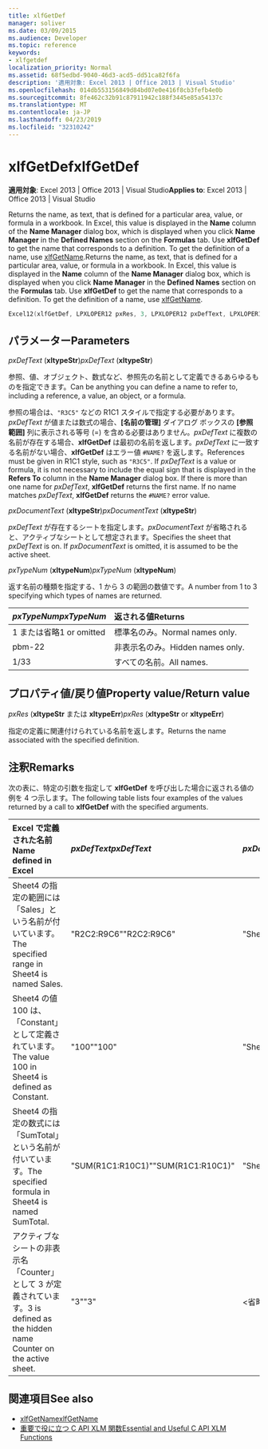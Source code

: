 ```yaml
---
title: xlfGetDef
manager: soliver
ms.date: 03/09/2015
ms.audience: Developer
ms.topic: reference
keywords:
- xlfgetdef
localization_priority: Normal
ms.assetid: 68f5edbd-9040-46d3-acd5-dd51ca82f6fa
description: '適用対象: Excel 2013 | Office 2013 | Visual Studio'
ms.openlocfilehash: 014db553156849d84bd07e0e416f8cb3fefb4e0b
ms.sourcegitcommit: 8fe462c32b91c87911942c188f3445e85a54137c
ms.translationtype: MT
ms.contentlocale: ja-JP
ms.lasthandoff: 04/23/2019
ms.locfileid: "32310242"
---
```

# <a name="xlfgetdef"></a><span data-ttu-id="6a501-104">xlfGetDef</span><span class="sxs-lookup"><span data-stu-id="6a501-104">xlfGetDef</span></span>

<span data-ttu-id="6a501-105">**適用対象**: Excel 2013 | Office 2013 | Visual Studio</span><span class="sxs-lookup"><span data-stu-id="6a501-105">**Applies to**: Excel 2013 | Office 2013 | Visual Studio</span></span> 
  
<span data-ttu-id="6a501-p101">Returns the name, as text, that is defined for a particular area, value, or formula in a workbook. In Excel, this value is displayed in the **Name** column of the **Name Manager** dialog box, which is displayed when you click **Name Manager** in the **Defined Names** section on the **Formulas** tab. Use **xlfGetDef** to get the name that corresponds to a definition. To get the definition of a name, use [xlfGetName](xlfgetname.md).</span><span class="sxs-lookup"><span data-stu-id="6a501-p101">Returns the name, as text, that is defined for a particular area, value, or formula in a workbook. In Excel, this value is displayed in the **Name** column of the **Name Manager** dialog box, which is displayed when you click **Name Manager** in the **Defined Names** section on the **Formulas** tab. Use **xlfGetDef** to get the name that corresponds to a definition. To get the definition of a name, use [xlfGetName](xlfgetname.md).</span></span>
  
```cpp
Excel12(xlfGetDef, LPXLOPER12 pxRes, 3, LPXLOPER12 pxDefText, LPXLOPER12 pxDocumentText, LPXLOPER12 pxTypeNum);
```

## <a name="parameters"></a><span data-ttu-id="6a501-109">パラメーター</span><span class="sxs-lookup"><span data-stu-id="6a501-109">Parameters</span></span>

<span data-ttu-id="6a501-110">_pxDefText_ (**xltypeStr**)</span><span class="sxs-lookup"><span data-stu-id="6a501-110">_pxDefText_ (**xltypeStr**)</span></span>
  
<span data-ttu-id="6a501-111">参照、値、オブジェクト、数式など、参照先の名前として定義できるあらゆるものを指定できます。</span><span class="sxs-lookup"><span data-stu-id="6a501-111">Can be anything you can define a name to refer to, including a reference, a value, an object, or a formula.</span></span>
  
<span data-ttu-id="6a501-p102">参照の場合は、`"R3C5"` などの R1C1 スタイルで指定する必要があります。_pxDefText_ が値または数式の場合、**[名前の管理]** ダイアログ ボックスの **[参照範囲]** 列に表示される等号 (=) を含める必要はありません。_pxDefText_ に複数の名前が存在する場合、**xlfGetDef** は最初の名前を返します。_pxDefText_ に一致する名前がない場合、**xlfGetDef** はエラー値 `#NAME?` を返します。</span><span class="sxs-lookup"><span data-stu-id="6a501-p102">References must be given in R1C1 style, such as  `"R3C5"`. If  _pxDefText_ is a value or formula, it is not necessary to include the equal sign that is displayed in the **Refers To** column in the **Name Manager** dialog box. If there is more than one name for  _pxDefText_, **xlfGetDef** returns the first name. If no name matches  _pxDefText_, **xlfGetDef** returns the  `#NAME?` error value.</span></span> 
  
<span data-ttu-id="6a501-116">_pxDocumentText_ (**xltypeStr**)</span><span class="sxs-lookup"><span data-stu-id="6a501-116">_pxDocumentText_ (**xltypeStr**)</span></span>
  
<span data-ttu-id="6a501-p103">_pxDefText_ が存在するシートを指定します。_pxDocumentText_ が省略されると、アクティブなシートとして想定されます。</span><span class="sxs-lookup"><span data-stu-id="6a501-p103">Specifies the sheet that  _pxDefText_ is on. If  _pxDocumentText_ is omitted, it is assumed to be the active sheet.</span></span> 
  
<span data-ttu-id="6a501-119">_pxTypeNum_ (**xltypeNum**)</span><span class="sxs-lookup"><span data-stu-id="6a501-119">_pxTypeNum_ (**xltypeNum**)</span></span>
  
<span data-ttu-id="6a501-120">返す名前の種類を指定する、1 から 3 の範囲の数値です。</span><span class="sxs-lookup"><span data-stu-id="6a501-120">A number from 1 to 3 specifying which types of names are returned.</span></span>
  
|<span data-ttu-id="6a501-121">**_pxTypeNum_**</span><span class="sxs-lookup"><span data-stu-id="6a501-121">**_pxTypeNum_**</span></span>|<span data-ttu-id="6a501-122">**返される値**</span><span class="sxs-lookup"><span data-stu-id="6a501-122">**Returns**</span></span>|
|:-----|:-----|
|<span data-ttu-id="6a501-123">1 または省略</span><span class="sxs-lookup"><span data-stu-id="6a501-123">1 or omitted</span></span>  <br/> |<span data-ttu-id="6a501-124">標準名のみ。</span><span class="sxs-lookup"><span data-stu-id="6a501-124">Normal names only.</span></span>  <br/> |
|<span data-ttu-id="6a501-125">pbm-2</span><span class="sxs-lookup"><span data-stu-id="6a501-125">2</span></span>  <br/> |<span data-ttu-id="6a501-126">非表示名のみ。</span><span class="sxs-lookup"><span data-stu-id="6a501-126">Hidden names only.</span></span>  <br/> |
|<span data-ttu-id="6a501-127">1/3</span><span class="sxs-lookup"><span data-stu-id="6a501-127">3</span></span>  <br/> |<span data-ttu-id="6a501-128">すべての名前。</span><span class="sxs-lookup"><span data-stu-id="6a501-128">All names.</span></span>  <br/> |
   
## <a name="property-valuereturn-value"></a><span data-ttu-id="6a501-129">プロパティ値/戻り値</span><span class="sxs-lookup"><span data-stu-id="6a501-129">Property value/Return value</span></span>

 <span data-ttu-id="6a501-130">_pxRes_ (**xltypeStr** または **xltypeErr**)</span><span class="sxs-lookup"><span data-stu-id="6a501-130">_pxRes_ (**xltypeStr** or **xltypeErr**)</span></span>
  
<span data-ttu-id="6a501-131">指定の定義に関連付けられている名前を返します。</span><span class="sxs-lookup"><span data-stu-id="6a501-131">Returns the name associated with the specified definition.</span></span>
  
## <a name="remarks"></a><span data-ttu-id="6a501-132">注釈</span><span class="sxs-lookup"><span data-stu-id="6a501-132">Remarks</span></span>

<span data-ttu-id="6a501-133">次の表に、特定の引数を指定して **xlfGetDef** を呼び出した場合に返される値の例を 4 つ示します。</span><span class="sxs-lookup"><span data-stu-id="6a501-133">The following table lists four examples of the values returned by a call to **xlfGetDef** with the specified arguments.</span></span> 
  
|<span data-ttu-id="6a501-134">**Excel で定義された名前**</span><span class="sxs-lookup"><span data-stu-id="6a501-134">**Name defined in Excel**</span></span>|<span data-ttu-id="6a501-135">**_pxDefText_**</span><span class="sxs-lookup"><span data-stu-id="6a501-135">**_pxDefText_**</span></span>|<span data-ttu-id="6a501-136">**_pxDocumentText_**</span><span class="sxs-lookup"><span data-stu-id="6a501-136">**_pxDocumentText_**</span></span>|<span data-ttu-id="6a501-137">**_pxTypeNum_**</span><span class="sxs-lookup"><span data-stu-id="6a501-137">**_pxTypeNum_**</span></span>|<span data-ttu-id="6a501-138">**戻り値**</span><span class="sxs-lookup"><span data-stu-id="6a501-138">**Value Returned**</span></span>|
|:-----|:-----|:-----|:-----|:-----|
|<span data-ttu-id="6a501-139">Sheet4 の指定の範囲には「Sales」という名前が付いています。</span><span class="sxs-lookup"><span data-stu-id="6a501-139">The specified range in Sheet4 is named Sales.</span></span>  <br/> |<span data-ttu-id="6a501-140">"R2C2:R9C6"</span><span class="sxs-lookup"><span data-stu-id="6a501-140">"R2C2:R9C6"</span></span>  <br/> |<span data-ttu-id="6a501-141">"Sheet4"</span><span class="sxs-lookup"><span data-stu-id="6a501-141">"Sheet4"</span></span>  <br/> |<span data-ttu-id="6a501-142">\<�ȗ�\></span><span class="sxs-lookup"><span data-stu-id="6a501-142">\<omitted\></span></span>  <br/> |<span data-ttu-id="6a501-143">"Sales"</span><span class="sxs-lookup"><span data-stu-id="6a501-143">"Sales"</span></span>  <br/> |
|<span data-ttu-id="6a501-144">Sheet4 の値 100 は、「Constant」として定義されています。</span><span class="sxs-lookup"><span data-stu-id="6a501-144">The value 100 in Sheet4 is defined as Constant.</span></span>  <br/> |<span data-ttu-id="6a501-145">"100"</span><span class="sxs-lookup"><span data-stu-id="6a501-145">"100"</span></span>  <br/> |<span data-ttu-id="6a501-146">"Sheet4"</span><span class="sxs-lookup"><span data-stu-id="6a501-146">"Sheet4"</span></span>  <br/> |<span data-ttu-id="6a501-147">\<�ȗ�\></span><span class="sxs-lookup"><span data-stu-id="6a501-147">\<omitted\></span></span>  <br/> |<span data-ttu-id="6a501-148">"Constant"</span><span class="sxs-lookup"><span data-stu-id="6a501-148">"Constant"</span></span>  <br/> |
|<span data-ttu-id="6a501-149">Sheet4 の指定の数式には「SumTotal」という名前が付いています。</span><span class="sxs-lookup"><span data-stu-id="6a501-149">The specified formula in Sheet4 is named SumTotal.</span></span>  <br/> |<span data-ttu-id="6a501-150">"SUM(R1C1:R10C1)"</span><span class="sxs-lookup"><span data-stu-id="6a501-150">"SUM(R1C1:R10C1)"</span></span>  <br/> |<span data-ttu-id="6a501-151">"Sheet4"</span><span class="sxs-lookup"><span data-stu-id="6a501-151">"Sheet4"</span></span>  <br/> |<span data-ttu-id="6a501-152">\<�ȗ�\></span><span class="sxs-lookup"><span data-stu-id="6a501-152">\<omitted\></span></span>  <br/> |<span data-ttu-id="6a501-153">"SumTotal"</span><span class="sxs-lookup"><span data-stu-id="6a501-153">"SumTotal"</span></span>  <br/> |
|<span data-ttu-id="6a501-154">アクティブなシートの非表示名「Counter」として 3 が定義されています。</span><span class="sxs-lookup"><span data-stu-id="6a501-154">3 is defined as the hidden name Counter on the active sheet.</span></span>  <br/> |<span data-ttu-id="6a501-155">"3"</span><span class="sxs-lookup"><span data-stu-id="6a501-155">"3"</span></span>  <br/> |<span data-ttu-id="6a501-156">\<省略\></span><span class="sxs-lookup"><span data-stu-id="6a501-156">\<omitted\></span></span>  <br/> |<span data-ttu-id="6a501-157">pbm-2</span><span class="sxs-lookup"><span data-stu-id="6a501-157">2</span></span>  <br/> |<span data-ttu-id="6a501-158">"Counter"</span><span class="sxs-lookup"><span data-stu-id="6a501-158">"Counter"</span></span>  <br/> |
   
## <a name="see-also"></a><span data-ttu-id="6a501-159">関連項目</span><span class="sxs-lookup"><span data-stu-id="6a501-159">See also</span></span>

- [<span data-ttu-id="6a501-160">xlfGetName</span><span class="sxs-lookup"><span data-stu-id="6a501-160">xlfGetName</span></span>](xlfgetname.md)
- [<span data-ttu-id="6a501-161">重要で役に立つ C API XLM 関数</span><span class="sxs-lookup"><span data-stu-id="6a501-161">Essential and Useful C API XLM Functions</span></span>](essential-and-useful-c-api-xlm-functions.md)

